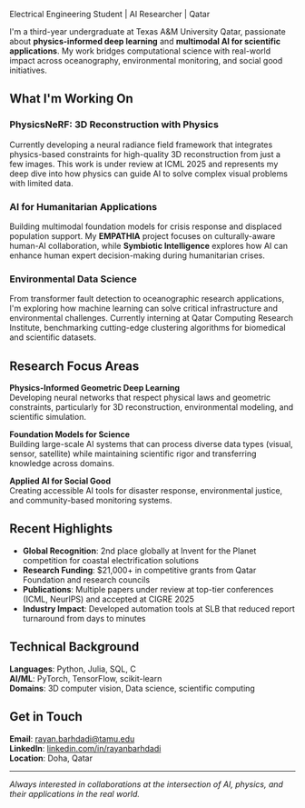 Electrical Engineering Student | AI Researcher | Qatar

I'm a third-year undergraduate at Texas A&M University Qatar, passionate about **physics-informed deep learning** and **multimodal AI for scientific applications**. My work bridges computational science with real-world impact across oceanography, environmental monitoring, and social good initiatives.

## What I'm Working On

### PhysicsNeRF: 3D Reconstruction with Physics
Currently developing a neural radiance field framework that integrates physics-based constraints for high-quality 3D reconstruction from just a few images. This work is under review at ICML 2025 and represents my deep dive into how physics can guide AI to solve complex visual problems with limited data.

### AI for Humanitarian Applications  
Building multimodal foundation models for crisis response and displaced population support. My **EMPATHIA** project focuses on culturally-aware human-AI collaboration, while **Symbiotic Intelligence** explores how AI can enhance human expert decision-making during humanitarian crises.

### Environmental Data Science
From transformer fault detection to oceanographic research applications, I'm exploring how machine learning can solve critical infrastructure and environmental challenges. Currently interning at Qatar Computing Research Institute, benchmarking cutting-edge clustering algorithms for biomedical and scientific datasets.

## Research Focus Areas

**Physics-Informed Geometric Deep Learning**  
Developing neural networks that respect physical laws and geometric constraints, particularly for 3D reconstruction, environmental modeling, and scientific simulation.

**Foundation Models for Science**  
Building large-scale AI systems that can process diverse data types (visual, sensor, satellite) while maintaining scientific rigor and transferring knowledge across domains.

**Applied AI for Social Good**  
Creating accessible AI tools for disaster response, environmental justice, and community-based monitoring systems.

## Recent Highlights

- **Global Recognition**: 2nd place globally at Invent for the Planet competition for coastal electrification solutions
- **Research Funding**: $21,000+ in competitive grants from Qatar Foundation and research councils
- **Publications**: Multiple papers under review at top-tier conferences (ICML, NeurIPS) and accepted at CIGRE 2025
- **Industry Impact**: Developed automation tools at SLB that reduced report turnaround from days to minutes

## Technical Background

**Languages**: Python, Julia, SQL, C  
**AI/ML**: PyTorch, TensorFlow, scikit-learn  
**Domains**: 3D computer vision, Data science, scientific computing

## Get in Touch

**Email**: rayan.barhdadi@tamu.edu  
**LinkedIn**: [linkedin.com/in/rayanbarhdadi](https://www.linkedin.com/in/rayanbarhdadi/)  
**Location**: Doha, Qatar

---

*Always interested in collaborations at the intersection of AI, physics, and their applications in the real world.*
